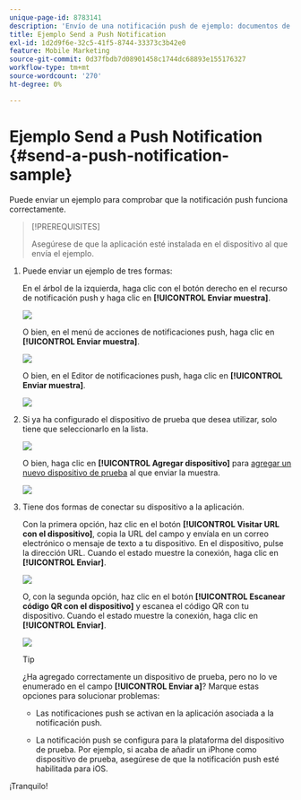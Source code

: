 ```yaml
---
unique-page-id: 8783141
description: 'Envío de una notificación push de ejemplo: documentos de Marketo, documentación del producto'
title: Ejemplo Send a Push Notification
exl-id: 1d2d9f6e-32c5-41f5-8744-33373c3b42e0
feature: Mobile Marketing
source-git-commit: 0d37fbdb7d08901458c1744dc68893e155176327
workflow-type: tm+mt
source-wordcount: '270'
ht-degree: 0%

---
```


# Ejemplo Send a Push Notification {#send-a-push-notification-sample}

Puede enviar un ejemplo para comprobar que la notificación push funciona correctamente.

>[!PREREQUISITES]
>
>Asegúrese de que la aplicación esté instalada en el dispositivo al que envía el ejemplo.

1. Puede enviar un ejemplo de tres formas:

   En el árbol de la izquierda, haga clic con el botón derecho en el recurso de notificación push y haga clic en **[!UICONTROL Enviar muestra]**.

   ![](assets/image2015-7-13-11-3a26-3a15.png)

   O bien, en el menú de acciones de notificaciones push, haga clic en **[!UICONTROL Enviar muestra]**.

   ![](assets/image2015-7-13-11-3a28-3a37.png)

   O bien, en el Editor de notificaciones push, haga clic en **[!UICONTROL Enviar muestra]**.

   ![](assets/image2015-7-20-13-3a29-3a3.png)

1. Si ya ha configurado el dispositivo de prueba que desea utilizar, solo tiene que seleccionarlo en la lista.

   ![](assets/image2015-7-29-8-3a25-3a17.png)

   O bien, haga clic en **[!UICONTROL Agregar dispositivo]** para [agregar un nuevo dispositivo de prueba](/help/marketo/product-docs/mobile-marketing/push-notifications/adding-a-new-test-device.md) al que enviar la muestra.

   ![](assets/image2015-7-13-11-3a34-3a21.png)

1. Tiene dos formas de conectar su dispositivo a la aplicación.

   Con la primera opción, haz clic en el botón **[!UICONTROL Visitar URL con el dispositivo]**, copia la URL del campo y envíala en un correo electrónico o mensaje de texto a tu dispositivo. En el dispositivo, pulse la dirección URL. Cuando el estado muestre la conexión, haga clic en **[!UICONTROL Enviar]**.

   ![](assets/image2015-7-29-8-3a29-3a18.png)

   O, con la segunda opción, haz clic en el botón **[!UICONTROL Escanear código QR con el dispositivo]** y escanea el código QR con tu dispositivo. Cuando el estado muestre la conexión, haga clic en **[!UICONTROL Enviar]**.

   ![](assets/image2015-7-29-8-3a31-3a20.png)

   >[!TIP]
   >
   >¿Ha agregado correctamente un dispositivo de prueba, pero no lo ve enumerado en el campo **[!UICONTROL Enviar a]**? Marque estas opciones para solucionar problemas:
   >
   >* Las notificaciones push se activan en la aplicación asociada a la notificación push.
   >
   >* La notificación push se configura para la plataforma del dispositivo de prueba. Por ejemplo, si acaba de añadir un iPhone como dispositivo de prueba, asegúrese de que la notificación push esté habilitada para iOS.

¡Tranquilo!
